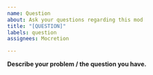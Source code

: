```yaml
---
name: Question
about: Ask your questions regarding this mod
title: "[QUESTION]"
labels: question
assignees: Mocretion

---
```


**Describe your problem / the question you have.**
